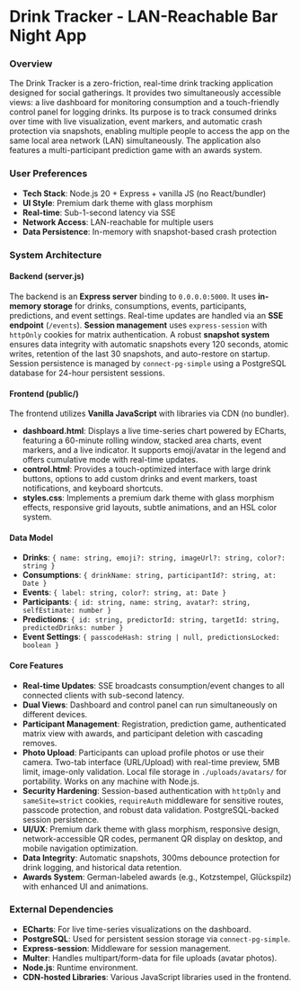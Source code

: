 # Drink Tracker - LAN-Reachable Bar Night App

### Overview
The Drink Tracker is a zero-friction, real-time drink tracking application designed for social gatherings. It provides two simultaneously accessible views: a live dashboard for monitoring consumption and a touch-friendly control panel for logging drinks. Its purpose is to track consumed drinks over time with live visualization, event markers, and automatic crash protection via snapshots, enabling multiple people to access the app on the same local area network (LAN) simultaneously. The application also features a multi-participant prediction game with an awards system.

### User Preferences
- **Tech Stack**: Node.js 20 + Express + vanilla JS (no React/bundler)
- **UI Style**: Premium dark theme with glass morphism
- **Real-time**: Sub-1-second latency via SSE
- **Network Access**: LAN-reachable for multiple users
- **Data Persistence**: In-memory with snapshot-based crash protection

### System Architecture

#### Backend (server.js)
The backend is an **Express server** binding to `0.0.0.0:5000`. It uses **in-memory storage** for drinks, consumptions, events, participants, predictions, and event settings. Real-time updates are handled via an **SSE endpoint** (`/events`). **Session management** uses `express-session` with `httpOnly` cookies for matrix authentication. A robust **snapshot system** ensures data integrity with automatic snapshots every 120 seconds, atomic writes, retention of the last 30 snapshots, and auto-restore on startup. Session persistence is managed by `connect-pg-simple` using a PostgreSQL database for 24-hour persistent sessions.

#### Frontend (public/)
The frontend utilizes **Vanilla JavaScript** with libraries via CDN (no bundler).
- **dashboard.html**: Displays a live time-series chart powered by ECharts, featuring a 60-minute rolling window, stacked area charts, event markers, and a live indicator. It supports emoji/avatar in the legend and offers cumulative mode with real-time updates.
- **control.html**: Provides a touch-optimized interface with large drink buttons, options to add custom drinks and event markers, toast notifications, and keyboard shortcuts.
- **styles.css**: Implements a premium dark theme with glass morphism effects, responsive grid layouts, subtle animations, and an HSL color system.

#### Data Model
- **Drinks**: `{ name: string, emoji?: string, imageUrl?: string, color?: string }`
- **Consumptions**: `{ drinkName: string, participantId?: string, at: Date }`
- **Events**: `{ label: string, color?: string, at: Date }`
- **Participants**: `{ id: string, name: string, avatar?: string, selfEstimate: number }`
- **Predictions**: `{ id: string, predictorId: string, targetId: string, predictedDrinks: number }`
- **Event Settings**: `{ passcodeHash: string | null, predictionsLocked: boolean }`

#### Core Features
- **Real-time Updates**: SSE broadcasts consumption/event changes to all connected clients with sub-second latency.
- **Dual Views**: Dashboard and control panel can run simultaneously on different devices.
- **Participant Management**: Registration, prediction game, authenticated matrix view with awards, and participant deletion with cascading removes.
- **Photo Upload**: Participants can upload profile photos or use their camera. Two-tab interface (URL/Upload) with real-time preview, 5MB limit, image-only validation. Local file storage in `./uploads/avatars/` for portability. Works on any machine with Node.js.
- **Security Hardening**: Session-based authentication with `httpOnly` and `sameSite=strict` cookies, `requireAuth` middleware for sensitive routes, passcode protection, and robust data validation. PostgreSQL-backed session persistence.
- **UI/UX**: Premium dark theme with glass morphism, responsive design, network-accessible QR codes, permanent QR display on desktop, and mobile navigation optimization.
- **Data Integrity**: Automatic snapshots, 300ms debounce protection for drink logging, and historical data retention.
- **Awards System**: German-labeled awards (e.g., Kotzstempel, Glückspilz) with enhanced UI and animations.

### External Dependencies
- **ECharts**: For live time-series visualizations on the dashboard.
- **PostgreSQL**: Used for persistent session storage via `connect-pg-simple`.
- **Express-session**: Middleware for session management.
- **Multer**: Handles multipart/form-data for file uploads (avatar photos).
- **Node.js**: Runtime environment.
- **CDN-hosted Libraries**: Various JavaScript libraries used in the frontend.